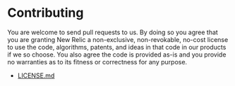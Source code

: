 # Contributing

You are welcome to send pull requests to us.  By doing so you agree that you are
granting New Relic a non-exclusive, non-revokable, no-cost license to use the
code, algorithms, patents, and ideas in that code in our products if we so
choose.  You also agree the code is provided as-is and you provide no warranties
as to its fitness or correctness for any purpose.

* [LICENSE.md](LICENSE.md)